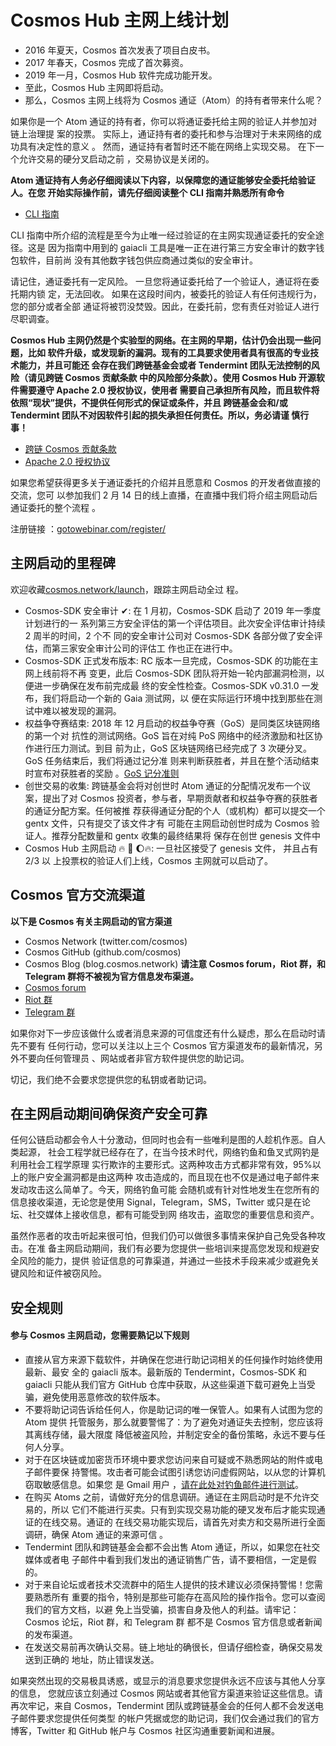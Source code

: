 <!-- markdown-link-check-disable -->

# Cosmos Hub 主网上线计划

- 2016 年夏天，Cosmos 首次发表了项目白皮书。
- 2017 年春天，Cosmos 完成了首次募资。
- 2019 年一月，Cosmos Hub 软件完成功能开发。
- 至此，Cosmos Hub 主网即将启动。
- 那么，Cosmos 主网上线将为 Cosmos 通证（Atom）的持有者带来什么呢？

如果你是一个 Atom 通证的持有者，你可以将通证委托给主网的验证人并参加对链上治理提
案的投票。 实际上，通证持有者的委托和参与治理对于未来网络的成功具有决定性的意义
。 然而，通证持有者暂时还不能在网络上实现交易。 在下一个允许交易的硬分叉启动之前
，交易协议是关闭的。

**Atom 通证持有人务必仔细阅读以下内容，以保障您的通证能够安全委托给验证人。在您
开始实际操作前，请先仔细阅读整个 CLI 指南并熟悉所有命令**

- [CLI 指南](../delegator/delegator-guide-cli.md)

CLI 指南中所介绍的流程是至今为止唯一经过验证的在主网实现通证委托的安全途径。这是
因为指南中用到的 gaiacli 工具是唯一正在进行第三方安全审计的数字钱包软件，目前尚
没有其他数字钱包供应商通过类似的安全审计。

请记住，通证委托有一定风险。 一旦您将通证委托给了一个验证人，通证将在委托期内锁
定，无法回收。 如果在这段时间内，被委托的验证人有任何违规行为，您的部分或者全部
通证将被罚没焚毁。因此，在委托前，您有责任对验证人进行尽职调查。

**Cosmos Hub 主网仍然是个实验型的网络。在主网的早期，估计仍会出现一些问题，比如
软件升级，或发现新的漏洞。现有的工具要求使用者具有很高的专业技术能力，并且可能还
会存在我们跨链基金会或者 Tendermint 团队无法控制的风险（请见跨链 Cosmos 贡献条款
中的风险部分条款）。使用 Cosmos Hub 开源软件需要遵守 Apache 2.0 授权协议，使用者
需要自己承担所有风险，而且软件将依照“现状”提供，不提供任何形式的保证或条件，并且
跨链基金会和/或 Tendermint 团队不对因软件引起的损失承担任何责任。所以，务必请谨
慎行事！**

- [跨链 Cosmos 贡献条款](https://github.com/cosmos/cosmos/blob/master/fundraiser/Interchain%20Cosmos%20Contribution%20Terms%20-%20FINAL.pdf)
- [Apache 2.0 授权协议](https://www.apache.org/licenses/LICENSE-2.0)

如果您希望获得更多关于通证委托的介绍并且愿意和 Cosmos 的开发者做直接的交流，您可
以参加我们 2 月 14 日的线上直播，在直播中我们将介绍主网启动后通证委托的整个流程
。

注册链接
：[gotowebinar.com/register/](https://register.gotowebinar.com/register/5028753165739687691)

## 主网启动的里程碑

欢迎收藏[cosmos.network/launch](https://cosmos.network/launch)，跟踪主网启动全过
程。

- Cosmos-SDK 安全审计 ✔: 在 1 月初，Cosmos-SDK 启动了 2019 年一季度计划进行的一
  系列第三方安全评估的第一个评估项目。此次安全评估审计持续 2 周半的时间，2 个不
  同的安全审计公司对 Cosmos-SDK 各部分做了安全评估，而第三家安全审计公司的评估工
  作也正在进行中。
- Cosmos-SDK 正式发布版本: RC 版本一旦完成，Cosmos-SDK 的功能在主网上线前将不再
  变更，此后 Cosmos-SDK 团队将开始一轮内部漏洞检测，以便进一步确保在发布前完成最
  终的安全性检查。Cosmos-SDK v0.31.0 一发布，我们将启动一个新的 Gaia 测试网，以
  便在实际运行环境中找到那些在测试中难以被发现的漏洞。
- 权益争夺赛结束: 2018 年 12 月启动的权益争夺赛（GoS）是同类区块链网络的第一个对
  抗性的测试网络。GoS 旨在对纯 PoS 网络中的经济激励和社区协作进行压力测试。到目
  前为止，GoS 区块链网络已经完成了 3 次硬分叉。GoS 任务结束后，我们将通过记分准
  则来判断获胜者，并且在整个活动结束时宣布对获胜者的奖励
  。[GoS 记分准则](https://github.com/cosmos/game-of-stakes/blob/master/README.md#scoring)
- 创世交易的收集: 跨链基金会将对创世时 Atom 通证的分配情况发布一个议案，提出了对
  Cosmos 投资者，参与者，早期贡献者和权益争夺赛的获胜者的通证分配方案。任何被推
  荐获得通证分配的个人（或机构）都可以提交一个 gentx 文件，只有提交了该文件才有
  可能在主网启动创世时成为 Cosmos 验证人。推荐分配数量和 gentx 收集的最终结果将
  保存在创世 genesis 文件中
- Cosmos Hub 主网启动 🔥 🚀 🌔🔥: 一旦社区接受了 genesis 文件， 并且占有 2/3 以
  上投票权的验证人们上线，Cosmos 主网就可以启动了。

## Cosmos 官方交流渠道

**以下是 Cosmos 有关主网启动的官方渠道**

- Cosmos Network (twitter.com/cosmos)
- Cosmos GitHub (github.com/cosmos)
- Cosmos Blog (blog.cosmos.network) **请注意 Cosmos forum，Riot 群，和 Telegram
  群将不被视为官方信息发布渠道。**
- [Cosmos forum](https://forum.cosmos.network)
- [Riot 群](https://riot.im/app/#/group/+cosmos:matrix.org)
- [Telegram 群](http://t.me/cosmosproject)

如果你对下一步应该做什么或者消息来源的可信度还有什么疑虑，那么在启动时请先不要有
任何行动，您可以关注以上三个 Cosmos 官方渠道发布的最新情况，另外不要向任何管理员
、网站或者非官方软件提供您的助记词。

切记，我们绝不会要求您提供您的私钥或者助记词。

## 在主网启动期间确保资产安全可靠

任何公链启动都会令人十分激动，但同时也会有一些唯利是图的人趁机作恶。自人类起源，
社会工程学就已经存在了，在当今技术时代，网络钓鱼和鱼叉式网钓是利用社会工程学原理
实行欺诈的主要形式。这两种攻击方式都非常有效，95%以上的账户安全漏洞都是由这两种
攻击造成的，而且现在也不仅是通过电子邮件来发动攻击这么简单了。今天，网络钓鱼可能
会随机或有针对性地发生在您所有的信息接收渠道，无论您是使用
Signal，Telegram，SMS，Twitter 或只是在论坛、社交媒体上接收信息，都有可能受到网
络攻击，盗取您的重要信息和资产。

虽然作恶者的攻击听起来很可怕，但我们仍可以做很多事情来保护自己免受各种攻击。在准
备主网启动期间，我们有必要为您提供一些培训来提高您发现和规避安全风险的能力，提供
验证信息的可靠渠道，并通过一些技术手段来减少或避免关键风险和证件被窃风险。

## 安全规则

#### 参与 Cosmos 主网启动，您需要熟记以下规则

- 直接从官方来源下载软件，并确保在您进行助记词相关的任何操作时始终使用最新、最安
  全的 gaiacli 版本。最新版的 Tendermint，Cosmos-SDK 和 gaiacli 只能从我们官方
  GitHub 仓库中获取，从这些渠道下载可避免上当受骗，避免使用恶意修改的软件版本。
- 不要将助记词告诉给任何人，你是助记词的唯一保管人。如果有人试图为您的 Atom 提供
  托管服务，那么就要警惕了：为了避免对通证失去控制，您应该将其离线存储，最大限度
  降低被盗风险，并制定安全的备份策略，永远不要与任何人分享。
- 对于在区块链或加密货币环境中要求您访问来自可疑或不熟悉网站的附件或电子邮件要保
  持警惕。攻击者可能会试图引诱您访问虚假网站，以从您的计算机窃取敏感信息。如果您
  是 Gmail 用户
  ，[请在此处对钓鱼邮件进行测试](https://phishingquiz.withgoogle.com)。
- 在购买 Atoms 之前，请做好充分的信息调研。通证在主网启动时是不允许交易的，所以
  它们不能进行买卖。只有到实现交易功能的硬叉发布后才能实现通证的在线交易。通证的
  在线交易功能实现后，请首先对卖方和交易所进行全面调研，确保 Atom 通证的来源可信
  。
- Tendermint 团队和跨链基金会都不会出售 Atom 通证，所以，如果您在社交媒体或者电
  子邮件中看到我们发出的通证销售广告，请不要相信，一定是假的。
- 对于来自论坛或者技术交流群中的陌生人提供的技术建议必须保持警惕！您需要熟悉所有
  重要的指令，特别是那些可能存在高风险的操作指令。您可以查阅我们的官方文档，以避
  免上当受骗，损害自身及他人的利益。请牢记：Cosmos 论坛，Riot 群，和 Telegram 群
  都不是 Cosmos 官方信息或者新闻的发布渠道。
- 在发送交易前再次确认交易。链上地址的确很长，但请仔细检查，确保交易发送到正确的
  地址，防止错误发送。

如果突然出现的交易极具诱惑，或显示的消息要求您提供永远不应该与其他人分享的信息，
您就应该立刻通过 Cosmos 网站或者其他官方渠道来验证这些信息。请再次牢记，来自
Cosmos，Tendermint 团队或跨链基金会的任何人都不会发送电子邮件要求您提供任何类型
的帐户凭据或您的助记词，我们仅会通过我们的官方博客，Twitter 和 GitHub 帐户与
Cosmos 社区沟通重要新闻和进展。

<!-- markdown-link-check-enable -->
